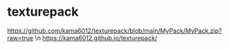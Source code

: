 # texturepack
https://github.com/kama6012/texturepack/blob/main/MyPack/MyPack.zip?raw=true \n
https://kama6012.github.io/texturepack/
